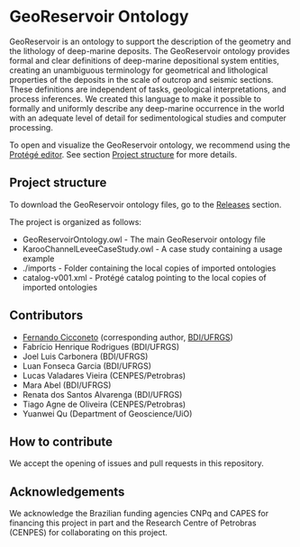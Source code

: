 # GeoReservoir Ontology

GeoReservoir is an ontology to support the description of the geometry and the lithology of deep-marine deposits. The GeoReservoir ontology provides formal and clear definitions of deep-marine depositional system entities, creating an unambiguous terminology for geometrical and lithological properties of the deposits in the scale of outcrop and seismic sections. These definitions are independent of tasks, geological interpretations, and process inferences. We created this language to make it possible to formally and uniformly describe any deep-marine occurrence in the world with an adequate level of detail for sedimentological studies and computer processing.

To open and visualize the GeoReservoir ontology, we recommend using the [Protégé editor](https://protege.stanford.edu/). See section [Project structure](#project-structure) for more details.

## Project structure

To download the GeoReservoir ontology files, go to the [Releases](https://github.com/BDI-UFRGS/GeoReservoirOntology/releases) section.

The project is organized as follows:

- GeoReservoirOntology.owl - The main GeoReservoir ontology file
- KarooChannelLeveeCaseStudy.owl - A case study containing a usage example
- ./imports - Folder containing the local copies of imported ontologies
- catalog-v001.xml - Protégé catalog pointing to the local copies of imported ontologies

## Contributors

- [Fernando Cicconeto](mailto:fcicconeto@gmail.com) (corresponding author, [BDI/UFRGS](https://www.inf.ufrgs.br/bdi/about-us-2/))
- Fabrício Henrique Rodrigues (BDI/UFRGS)
- Joel Luis Carbonera (BDI/UFRGS)
- Luan Fonseca Garcia (BDI/UFRGS)
- Lucas Valadares Vieira (CENPES/Petrobras)
- Mara Abel (BDI/UFRGS)
- Renata dos Santos Alvarenga (BDI/UFRGS)
- Tiago Agne de Oliveira (CENPES/Petrobras)
- Yuanwei Qu (Department of Geoscience/UiO)

## How to contribute

We accept the opening of issues and pull requests in this repository.

## Acknowledgements

We acknowledge the Brazilian funding agencies CNPq and CAPES for financing this project in part and the Research Centre of Petrobras (CENPES) for collaborating on this project.
